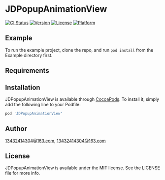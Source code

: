 # JDPopupAnimationView

[![CI Status](https://img.shields.io/travis/13432414304@163.com/JDPopupAnimationView.svg?style=flat)](https://travis-ci.org/13432414304@163.com/JDPopupAnimationView)
[![Version](https://img.shields.io/cocoapods/v/JDPopupAnimationView.svg?style=flat)](https://cocoapods.org/pods/JDPopupAnimationView)
[![License](https://img.shields.io/cocoapods/l/JDPopupAnimationView.svg?style=flat)](https://cocoapods.org/pods/JDPopupAnimationView)
[![Platform](https://img.shields.io/cocoapods/p/JDPopupAnimationView.svg?style=flat)](https://cocoapods.org/pods/JDPopupAnimationView)

## Example

To run the example project, clone the repo, and run `pod install` from the Example directory first.

## Requirements

## Installation

JDPopupAnimationView is available through [CocoaPods](https://cocoapods.org). To install
it, simply add the following line to your Podfile:

```ruby
pod 'JDPopupAnimationView'
```

## Author

13432414304@163.com, 13432414304@163.com

## License

JDPopupAnimationView is available under the MIT license. See the LICENSE file for more info.
